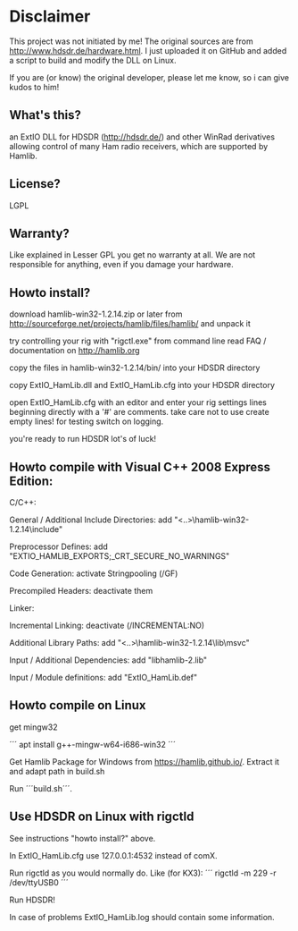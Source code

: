 # Disclaimer

This project was not initiated by me!
The original sources are from http://www.hdsdr.de/hardware.html.
I just uploaded it on GitHub and added a script to build and modify the DLL on Linux.

If you are (or know) the original developer, please let me know, so i can give kudos to him!

## What's this?

an ExtIO DLL for HDSDR (http://hdsdr.de/) and other WinRad derivatives
allowing control of many Ham radio receivers, which are supported by Hamlib.

## License?

LGPL

## Warranty?

Like explained in Lesser GPL you get no warranty at all.
We are not responsible for anything, even if you damage your hardware.

## Howto install?

download hamlib-win32-1.2.14.zip or later
from http://sourceforge.net/projects/hamlib/files/hamlib/
and unpack it

try controlling your rig with "rigctl.exe" from command line
read FAQ / documentation on
http://hamlib.org

copy the files in hamlib-win32-1.2.14/bin/ into your HDSDR directory

copy ExtIO_HamLib.dll and ExtIO_HamLib.cfg  into your HDSDR directory

open ExtIO_HamLib.cfg with an editor and enter your rig settings
lines beginning directly with a '#' are comments.
take care not to use create empty lines! for testing switch on logging.

you're ready to run HDSDR
lot's of luck!

## Howto compile with Visual C++ 2008 Express Edition:

C/C++:

General / Additional Include Directories:
add "<..>\hamlib-win32-1.2.14\include"

Preprocessor Defines:
add "EXTIO_HAMLIB_EXPORTS;_CRT_SECURE_NO_WARNINGS"

Code Generation:
activate Stringpooling (/GF)

Precompiled Headers:
deactivate them


Linker:

Incremental Linking:
deactivate (/INCREMENTAL:NO)

Additional Library Paths:
add "<..>\hamlib-win32-1.2.14\lib\msvc"

Input / Additional Dependencies:
add "libhamlib-2.lib"

Input / Module definitions:
add "ExtIO_HamLib.def"

## Howto compile on Linux

get mingw32

´´´
apt install g++-mingw-w64-i686-win32
´´´

Get Hamlib Package for Windows from https://hamlib.github.io/.
Extract it and adapt path in build.sh

Run ´´´build.sh´´´.

## Use HDSDR on Linux with rigctld

See instructions "howto install?" above.

In ExtIO_HamLib.cfg use 127.0.0.1:4532 instead of comX.

Run rigctld as you would normally do.
Like (for KX3):
´´´
rigctld -m 229 -r /dev/ttyUSB0
´´´

Run HDSDR!

In case of problems ExtIO_HamLib.log should contain some information.
